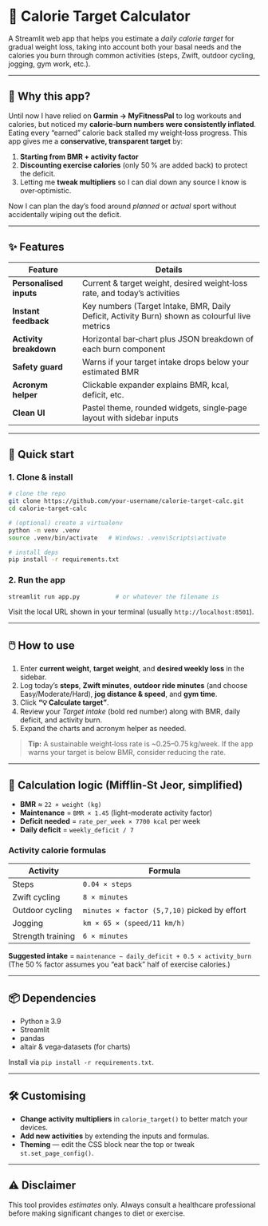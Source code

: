 # 🎯 Calorie Target Calculator

A Streamlit web app that helps you estimate a *daily calorie target* for gradual weight loss, taking into account both your basal needs and the calories you burn through common activities (steps, Zwift, outdoor cycling, jogging, gym work, etc.).

---
## 🤔 Why this app?
Until now I have relied on **Garmin → MyFitnessPal** to log workouts and calories, but noticed my **calorie‑burn numbers were consistently inflated**. Eating every “earned” calorie back stalled my weight‑loss progress. This app gives me a **conservative, transparent target** by:
1. **Starting from BMR + activity factor**
2. **Discounting exercise calories** (only 50 % are added back) to protect the deficit.
3. Letting me **tweak multipliers** so I can dial down any source I know is over‑optimistic.

Now I can plan the day’s food around *planned* or *actual* sport without accidentally wiping out the deficit.

---
## ✨ Features

| Feature | Details |
|---------|---------|
| **Personalised inputs** | Current & target weight, desired weight‑loss rate, and today’s activities |
| **Instant feedback** | Key numbers (Target Intake, BMR, Daily Deficit, Activity Burn) shown as colourful live metrics |
| **Activity breakdown** | Horizontal bar‑chart plus JSON breakdown of each burn component |
| **Safety guard** | Warns if your target intake drops below your estimated BMR |
| **Acronym helper** | Clickable expander explains BMR, kcal, deficit, etc. |
| **Clean UI** | Pastel theme, rounded widgets, single‑page layout with sidebar inputs |

---
## 🚀 Quick start

### 1. Clone & install
```bash
# clone the repo
git clone https://github.com/your‑username/calorie‑target‑calc.git
cd calorie‑target‑calc

# (optional) create a virtualenv
python -m venv .venv
source .venv/bin/activate   # Windows: .venv\Scripts\activate

# install deps
pip install -r requirements.txt
```

### 2. Run the app
```bash
streamlit run app.py          # or whatever the filename is
```
Visit the local URL shown in your terminal (usually `http://localhost:8501`).

---
## 🖱️ How to use
1. Enter **current weight**, **target weight**, and **desired weekly loss** in the sidebar.  
2. Log today’s **steps**, **Zwift minutes**, **outdoor ride minutes** (and choose Easy/Moderate/Hard), **jog distance & speed**, and **gym time**.  
3. Click **“💡 Calculate target”**.  
4. Review your *Target intake* (bold red number) along with BMR, daily deficit, and activity burn.  
5. Expand the charts and acronym helper as needed.

> **Tip:** A sustainable weight‑loss rate is ~0.25–0.75 kg/week. If the app warns your target is below BMR, consider reducing the rate.

---
## 🔬 Calculation logic (Mifflin‑St Jeor, simplified)

* **BMR** ≈ `22 × weight (kg)`  
* **Maintenance** = `BMR × 1.45` (light–moderate activity factor)  
* **Deficit needed** = `rate_per_week × 7700 kcal` per week  
* **Daily deficit** = `weekly_deficit / 7`  

### Activity calorie formulas

| Activity | Formula |
|----------|---------|
| Steps | `0.04 × steps` |
| Zwift cycling | `8 × minutes` |
| Outdoor cycling | `minutes × factor (5,7,10)` picked by effort |
| Jogging | `km × 65 × (speed/11 km/h)` |
| Strength training | `6 × minutes` |

**Suggested intake** = `maintenance − daily_deficit + 0.5 × activity_burn`  
(The 50 % factor assumes you “eat back” half of exercise calories.)

---
## 📦 Dependencies
* Python ≥ 3.9  
* Streamlit  
* pandas  
* altair & vega‑datasets (for charts)  

Install via `pip install -r requirements.txt`.

---
## 🛠️ Customising
* **Change activity multipliers** in `calorie_target()` to better match your devices.  
* **Add new activities** by extending the inputs and formulas.  
* **Theming** — edit the CSS block near the top or tweak `st.set_page_config()`.  

---
## ⚠️ Disclaimer
This tool provides *estimates* only. Always consult a healthcare professional before making significant changes to diet or exercise.
